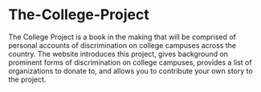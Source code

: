 # The-College-Project
The College Project is a book in the making that will be comprised of personal accounts of discrimination on college campuses across the country.  The website introduces this project, gives background on prominent forms of discrimination on college campuses, provides a list of organizations to donate to, and allows you to contribute your own story to the project.
